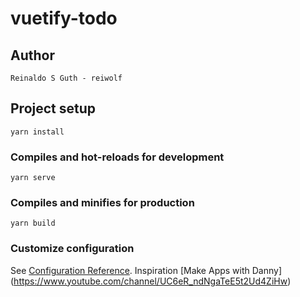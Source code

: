 # vuetify-todo

## Author
```
Reinaldo S Guth - reiwolf
```

## Project setup
```
yarn install
```

### Compiles and hot-reloads for development
```
yarn serve
```

### Compiles and minifies for production
```
yarn build
```

### Customize configuration
See [Configuration Reference](https://cli.vuejs.org/config/).
Inspiration [Make Apps with Danny] (https://www.youtube.com/channel/UC6eR_ndNgaTeE5t2Ud4ZiHw)
